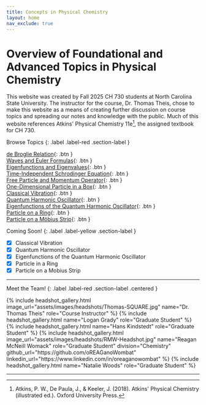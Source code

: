 ```yaml
---
title: Concepts in Physical Chemistry
layout: home
nav_exclude: true
---
```


# Overview of Foundational and Advanced Topics in Physical Chemistry
This website was created by Fall 2025 CH 730 students at North Carolina State University. The instructor for the course, Dr. Thomas Theis, chose to make this website as a means of creating further discussion on course topics and spreading our notes and knowledge with the public. Much of this website references Atkins' Physical Chemistry 11e[^1], the assigned textbook for CH 730.

Browse Topics
{: .label .label-red .section-label }

[de Broglie Relation](de-broglie-relation.html){: .btn } \
[Waves and Euler Formulas](waves-and-euler-formulas.html){: .btn } \
[Eigenfunctions and Eigenvalues](Eigenfunctions-and-Eigenvalues.html){: .btn } \
[Time-Independent Schrodinger Equation](time-independent-schrodinger-equation.html){: .btn } \
[Free Particle and Momentum Operator](free-particle-and-momentum-operator.html){: .btn } \
[One-Dimensional Particle in a Box](1D-Particle-in-a-Box.html){: .btn } \
[Classical Vibration](Classical-Vibration.html){: .btn } \
[Quantum Harmonic Oscillator](Harmonic-Oscillator.html){: .btn } \
[Eigenfunctions of the Quantum Harmonic Oscillator](Eigenfunctions-of-the-Quantum-Harmonic-Oscillator.html){: .btn } \
[Particle on a Ring](Particle-In-A-Ring.html){: .btn } \
[Particle on a Möbius Strip](particle-mobius-strip.html){: .btn } 

Coming Soon!
{: .label .label-yellow .section-label }

- [x] Classical Vibration
- [x] Quantum Harmonic Oscillator
- [x] Eigenfunctions of the Quantum Harmonic Oscillator
- [x] Particle in a Ring
- [x] Particle on a Mobius Strip

---

Meet the Team!
{: .label .label-red .section-label .centered }

<div class="headshot-gallery">
{% include headshot_gallery.html
    image_url="assets/images/headshots/Thomas-SQUARE.jpg"
    name="Dr. Thomas Theis"
    role="Course Instructor"
%}
{% include headshot_gallery.html
    name="Logan Grady"
    role="Graduate Student"
%}
{% include headshot_gallery.html
    name="Hans Kindstedt"
    role="Graduate Student"
%}
{% include headshot_gallery.html
    image_url="assets/images/headshots/RMW-Headshot.jpg"
    name="Reagan McNeill Womack"
    role="Graduate Student"
    division="Chemistry"
    github_url="https://github.com/oREAGanoWombat"
    linkedin_url="https://www.linkedin.com/in/oreaganowombat"
%}
{% include headshot_gallery.html
    name="Natalie Woods"
    role="Graduate Student"
%}
</div>

---

[^1]: Atkins, P. W., De Paula, J., & Keeler, J. (2018). Atkins' Physical Chemistry (illustrated ed.). Oxford University Press.
